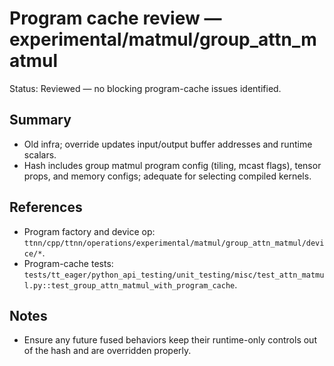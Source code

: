 # Program cache review — experimental/matmul/group_attn_matmul

Status: Reviewed — no blocking program-cache issues identified.

## Summary
- Old infra; override updates input/output buffer addresses and runtime scalars.
- Hash includes group matmul program config (tiling, mcast flags), tensor props, and memory configs; adequate for selecting compiled kernels.

## References
- Program factory and device op: `ttnn/cpp/ttnn/operations/experimental/matmul/group_attn_matmul/device/*`.
- Program-cache tests: `tests/tt_eager/python_api_testing/unit_testing/misc/test_attn_matmul.py::test_group_attn_matmul_with_program_cache`.

## Notes
- Ensure any future fused behaviors keep their runtime-only controls out of the hash and are overridden properly.

